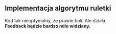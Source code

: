 ## Implementacja algorytmu ruletki
Kod tak nieoptymalny, że prawie boli. Ale działa.  
__Feedback będzie bardzo mile widziany.__
